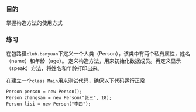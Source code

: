 ### 目的
掌握构造方法的使用方式

### 练习
在包路径`club.banyuan`下定义一个人类（Person），该类中有两个私有属性，姓名（name）和年龄（age）。
定义构造方法，用来初始化数据成员。再定义显示（speak）方法，将姓名和年龄打印出来。

在建立一个`class Main`用来测试代码，确保以下代码运行正常
```cd 
Person person = new Person();
Person zhangsan = new Person("张三", 18);
Person lisi = new Person("李四");
```